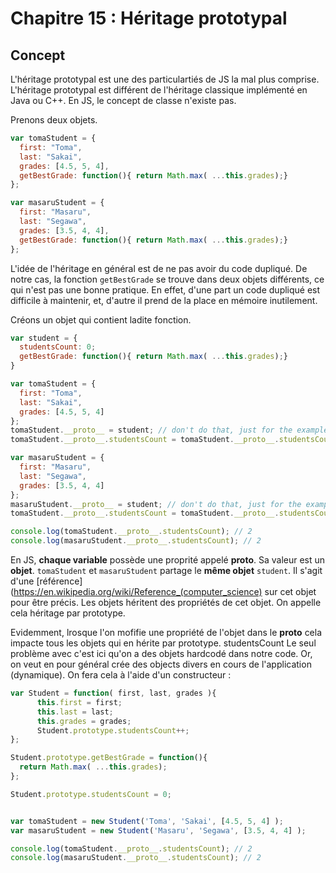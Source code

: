 # Chapitre 15 : Héritage prototypal

## Concept


L'héritage prototypal est une des particulartiés de JS la mal plus comprise. L'héritage prototypal est différent de l'héritage classique implémenté en Java ou C++. En JS, le concept de classe n'existe pas.

Prenons deux objets.
```js
var tomaStudent = {
  first: "Toma",
  last: "Sakai",
  grades: [4.5, 5, 4],
  getBestGrade: function(){ return Math.max( ...this.grades);}
};

var masaruStudent = {
  first: "Masaru",
  last: "Segawa",
  grades: [3.5, 4, 4],
  getBestGrade: function(){ return Math.max( ...this.grades);}
};
```
L'idée de l'héritage en général est de ne pas avoir du code dupliqué. De notre cas, la fonction `getBestGrade` se trouve dans deux objets différents, ce qui n'est pas une bonne pratique. En effet, d'une part un code dupliqué est difficile à maintenir, et, d'autre il prend de la place en mémoire inutilement.

Créons un objet qui contient ladite fonction.

```js
var student = {
  studentsCount: 0;
  getBestGrade: function(){ return Math.max( ...this.grades);}
}

var tomaStudent = {
  first: "Toma",
  last: "Sakai",
  grades: [4.5, 5, 4]
};
tomaStudent.__proto__ = student; // don't do that, just for the example
tomaStudent.__proto__.studentsCount = tomaStudent.__proto__.studentsCount+1;

var masaruStudent = {
  first: "Masaru",
  last: "Segawa",
  grades: [3.5, 4, 4]
};
masaruStudent.__proto__ = student; // don't do that, just for the example
tomaStudent.__proto__.studentsCount = tomaStudent.__proto__.studentsCount+1;

console.log(tomaStudent.__proto__.studentsCount); // 2
console.log(masaruStudent.__proto__.studentsCount); // 2
```

En JS, **chaque variable** possède une proprité appelé __proto__. Sa valeur est un **objet**. `tomaStudent` et `masaruStudent` partage le **même objet** `student`. Il s'agit d'une [référence](https://en.wikipedia.org/wiki/Reference_(computer_science) sur cet objet pour être précis. Les objets héritent des propriétés de cet objet. On appelle cela héritage par prototype.

Evidemment, lrosque l'on mofifie une propriété de l'objet dans le __proto__ cela impacte tous les objets qui en hérite par prototype. studentsCount Le seul problème avec c'est ici qu'on a des objets hardcodé dans notre code. Or, on veut en pour général crée des objects divers en cours de l'application (dynamique). On fera cela à l'aide d'un constructeur :

```js
var Student = function( first, last, grades ){
      this.first = first;
      this.last = last;
      this.grades = grades;
      Student.prototype.studentsCount++;
};

Student.prototype.getBestGrade = function(){
  return Math.max( ...this.grades);
};

Student.prototype.studentsCount = 0;


var tomaStudent = new Student('Toma', 'Sakai', [4.5, 5, 4] );
var masaruStudent = new Student('Masaru', 'Segawa', [3.5, 4, 4] );

console.log(tomaStudent.__proto__.studentsCount); // 2
console.log(masaruStudent.__proto__.studentsCount); // 2

```
